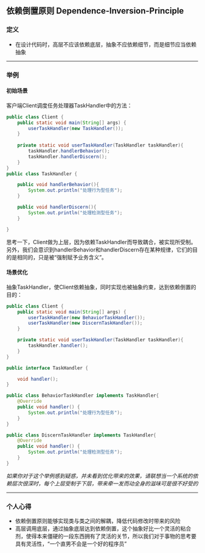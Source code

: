 ﻿## 依赖倒置原则 Dependence-Inversion-Principle

### 定义

- 在设计代码时，高层不应该依赖底层，抽象不应依赖细节，而是细节应当依赖抽象

------
### 举例

#### 初始场景

客户端Client调度任务处理器TaskHandler中的方法：

```java
public class Client {
    public static void main(String[] args) {
        userTaskHandler(new TaskHandler());
    }
    
    private static void userTaskHandler(TaskHandler taskHandler){
        taskHandler.handlerBehavior();
        taskHandler.handlerDiscern();
    }
}
public class TaskHandler {

    public void handlerBehavior(){
        System.out.println("处理行为型任务");
    }

    public void handlerDiscern(){
        System.out.println("处理检测型任务");
    }

}

```

思考一下，Client做为上层，因为依赖TaskHandler而导致耦合，被实现所受制。另外，我们会意识到handlerBehavior和handlerDiscern存在某种规律，它们的目的是相同的，只是被“强制赋予业务含义”。

#### 场景优化

抽象TaskHandler，使Client依赖抽象，同时实现也被抽象约束，达到依赖倒置的目的：

```java
public class Client {
    public static void main(String[] args) {
        userTaskHandler(new BehaviorTaskHandler());
        userTaskHandler(new DiscernTaskHandler());
    }

    private static void userTaskHandler(TaskHandler taskHandler){
        taskHandler.handler();
    }
}

public interface TaskHandler {

    void handler();
}

public class BehaviorTaskHandler implements TaskHandler{
    @Override
    public void handler() {
        System.out.println("处理行为型任务");
    }
}

public class DiscernTaskHandler implements TaskHandler{
    @Override
    public void handler() {
        System.out.println("处理检测型任务");
    }
}
```

*如果你对于这个举例感到疑惑，并未看到优化带来的效果，请联想当一个系统的依赖层次很深时，每个上层受制于下层，带来牵一发而动全身的滋味可是很不好受的*

------

### 个人心得

- 依赖倒置原则能够实现类与类之间的解耦，降低代码修改时带来的风险
- 高层调用底层，通过抽象底层达到依赖倒置，这个抽象好比一个灵活的粘合剂，使得本来僵硬的一段东西拥有了灵活的关节，所以我们对于事物的思考要具有灵活性，“一个直男不会是一个好的程序员”

  




